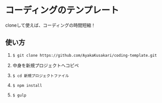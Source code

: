 # コーディングのテンプレート

cloneして使えば、コーディングの時間短縮！

## 使い方

1. `$ git clone https://github.com/AyakaKusakari/coding-template.git`

2. 中身を新規プロジェクトへコピペ

3. `$ cd 新規プロジェクトファイル`

4. `$ npm install`

5. `$ gulp`
